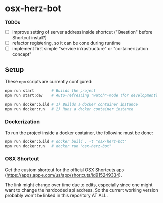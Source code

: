 # osx-herz-bot

**TODOs**
- [ ] improve setting of server address inside shortcut ("Question" before Shortcut install?)
- [ ] refactor registering, so it can be done during runtime
- [ ] implement first simple "service infrastructure" or "containerization concept"

## Setup
These `npm` scripts are currently configured:
```sh
npm run start        # Builds the project
npm run start:dev    # Auto-refreshing "watch"-mode (for development)

npm run docker:build # 1) Builds a docker container instance
npm run docker:run   # 2) Runs a docker container instance
```
### Dockerization
To run the project inside a docker container, the following must be done:
```sh
npm run docker:build # docker build . -t "osx-herz-bot"
npm run docker:run   # docker run "osx-herz-bot"
```

### OSX Shortcut
Get the custom shortcut for the official OSX Shortcuts app (https://apps.apple.com/us/app/shortcuts/id915249334).

The link might change over time due to edits, especially since one might want to change the hardcoded api address.
So the current working version probably won't be linked in this repository AT ALL.